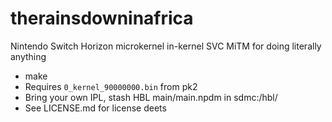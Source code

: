 # therainsdowninafrica

Nintendo Switch Horizon microkernel in-kernel SVC MiTM for doing literally anything

* make
* Requires `0_kernel_90000000.bin` from pk2
* Bring your own IPL, stash HBL main/main.npdm in sdmc:/hbl/
* See LICENSE.md for license deets

